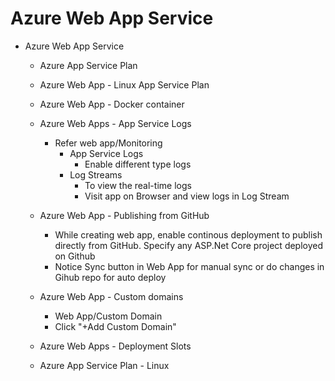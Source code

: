 # Azure Web App Service
- Azure Web App Service
  - Azure App Service Plan
  - Azure Web App - Linux App Service Plan
  - Azure Web App - Docker container
  - Azure Web Apps - App Service Logs
    - Refer web app/Monitoring
      - App Service Logs
        - Enable different type logs
      - Log Streams
        - To view the real-time logs
        - Visit app on Browser and view logs in Log Stream


  - Azure Web App - Publishing from GitHub
    - While creating web app, enable continous deployment to publish directly from GitHub. Specify any ASP.Net Core project deployed on Github
    - Notice Sync button in Web App for manual sync or do changes in Gihub repo for auto deploy
  - Azure Web App - Custom domains
    - Web App/Custom Domain
    - Click "+Add Custom Domain"

  - Azure Web Apps - Deployment Slots

  - Azure App Service Plan - Linux
